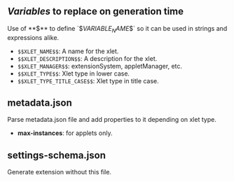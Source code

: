 ## *Variables* to replace on generation time

Use of **$** to define `$$VARIABLE_NAME$$` so it can be used in strings and expressions alike.

- `$$XLET_NAME$$`: A name for the xlet.
- `$$XLET_DESCRIPTION$$`: A description for the xlet.
- `$$XLET_MANAGER$$`: extensionSystem, appletManager, etc.
- `$$XLET_TYPE$$`: Xlet type in lower case.
- `$$XLET_TYPE_TITLE_CASE$$`: Xlet type in title case.

## metadata.json

Parse metadata.json file and add properties to it depending on xlet type.

- **max-instances**: for applets only.

## settings-schema.json

Generate extension without this file.
